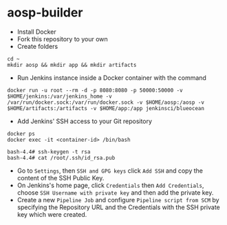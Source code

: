 # aosp-builder

- Install Docker
- Fork this repository to your own
- Create folders
```
cd ~
mkdir aosp && mkdir app && mkdir artifacts
```
- Run Jenkins instance inside a Docker container with the command
```
docker run -u root --rm -d -p 8080:8080 -p 50000:50000 -v $HOME/jenkins:/var/jenkins_home -v /var/run/docker.sock:/var/run/docker.sock -v $HOME/aosp:/aosp -v $HOME/artifacts:/artifacts -v $HOME/app:/app jenkinsci/blueocean
```
- Add Jenkins' SSH access to your Git repository
```
docker ps
docker exec -it <container-id> /bin/bash

bash-4.4# ssh-keygen -t rsa
bash-4.4# cat /root/.ssh/id_rsa.pub
```
- Go to `Settings`, then `SSH and GPG keys` click `Add SSH` and copy the content of the SSH Public Key.
- On Jenkins's home page, click `Credentials` then `Add Credentials`, choose `SSH Username with private key` and then add the private key.
- Create a new `Pipeline Job` and configure `Pipeline script from SCM` by specifying the Repository URL and the Credentials with the SSH private key which were created.
